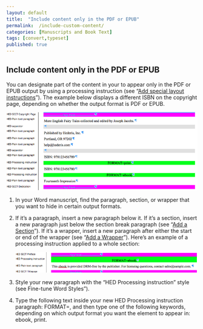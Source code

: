```yaml
---
layout: default
title:  "Include content only in the PDF or EPUB"
permalink:  /include-custom-content/
categories: [Manuscripts and Book Text]
tags: [convert,typeset]
published: true
---
```


<section data-type="chapter" class="hsecchapter" data-hederis-type="hsecchapter" id="include-custom-content" data-pi-attrs="id: include-custom-content; data-tags: convert,typeset;" role="doc-chapter" data-tags="convert,typeset" data-author-name=" " data-book-title=" " title="Include content only in the PDF or EPUB"><h1 data-hederis-type="hblkchaptitle" class="hblkchaptitle" id="pMbPS4QeE">Include content only in the PDF or EPUB</h1>
    <p class="hblkp" data-hederis-type="hblkp" id="pBFTIb9vD">You can designate part of the content in your to appear only in the PDF or EPUB output by using a processing instruction (see &#8220;<a href="{% post_url 2019-07-09-32-Addspeciallayoutinstructions %}"><span class="Hyperlink">Add special layout instructions</span></a>&#8221;). The example below displays a different ISBN on the copyright page, depending on whether the output format is PDF or EPUB.</p>
    <img data-hederis-type="hblkimg" class="hblkimg" id="pAGFdriEu" src="/images/customcontent1.png"/>
    <ol class="hwprnum-list" data-hederis-type="hwprnum-list" id="pcC5bqL2S"><li class="hblkoli" data-hederis-type="hblkoli" id="liMLmRdkUm"><p class="hblkoli" data-hederis-type="hblkoli" id="pZVahKxdQ">In your Word manuscript, find the paragraph, section, or wrapper that you want to hide in certain output formats.</p></li>
    <li class="hblkoli" data-hederis-type="hblkoli" id="lifg9Dr9Cu"><p class="hblkoli" data-hederis-type="hblkoli" id="pM8qVxviw">If it&#8217;s a paragraph, insert a new paragraph below it. If it&#8217;s a section, insert a new paragraph just below the section break paragraph (see &#8220;<a href="{% post_url 2019-07-09-17-AddaSection %}"><span class="Hyperlink">Add a Section</span></a>&#8221;). If it&#8217;s a wrapper, insert a new paragraph after either the start or end of the wrapper (see &#8220;<a href="{% post_url 2019-07-09-16-AddaWrapper %}"><span class="Hyperlink">Add a Wrapper</span></a>&#8221;). Here&#8217;s an example of a processing instruction applied to a whole section:</p><img data-hederis-type="hblkimg" class="hblkimg" id="ps6ZG8XCY" src="/images/customcontent2.png"/>
    </li>
    <li class="hblkoli" data-hederis-type="hblkoli" id="limqvg6H36"><p class="hblkoli" data-hederis-type="hblkoli" id="po5XoYF0A">Style your new paragraph with the &#8220;HED Processing instruction&#8221; style (see Fine-tune Word Styles&#8221;).</p></li>
    <li class="hblkoli" data-hederis-type="hblkoli" id="liNBqNggNv"><p class="hblkoli" data-hederis-type="hblkoli" id="p5axpfo0K">Type the following text inside your new HED Processing instruction paragraph: FORMAT=, and then type one of the following keywords, depending on which output format you want the element to appear in: ebook, print.</p></li>
    </ol>
    </section>
    